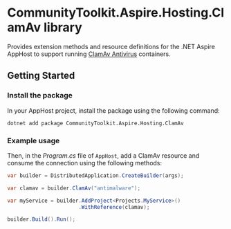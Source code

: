 # CommunityToolkit.Aspire.Hosting.ClamAv library

Provides extension methods and resource definitions for the .NET Aspire AppHost to support running [ClamAv Antivirus](https://www.clamav.net/) containers.

## Getting Started

### Install the package

In your AppHost project, install the package using the following command:

```dotnetcli
dotnet add package CommunityToolkit.Aspire.Hosting.ClamAv
```

### Example usage

Then, in the _Program.cs_ file of `AppHost`, add a ClamAv resource and consume the connection using the following methods:

```csharp
var builder = DistributedApplication.CreateBuilder(args);

var clamav = builder.ClamAv("antimalware");

var myService = builder.AddProject<Projects.MyService>()
                       .WithReference(clamav);

builder.Build().Run();
```
